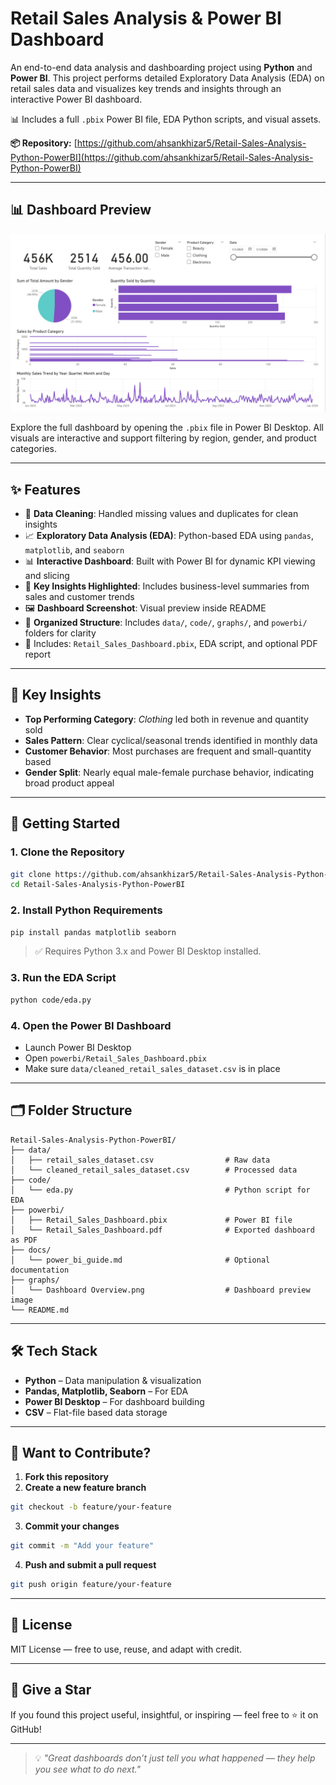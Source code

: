 # Retail Sales Analysis & Power BI Dashboard

An end-to-end data analysis and dashboarding project using **Python** and **Power BI**. This project performs detailed Exploratory Data Analysis (EDA) on retail sales data and visualizes key trends and insights through an interactive Power BI dashboard.

📊 Includes a full `.pbix` Power BI file, EDA Python scripts, and visual assets.

**📦 Repository:** [https://github.com/ahsankhizar5/Retail-Sales-Analysis-Python-PowerBI](https://github.com/ahsankhizar5/Retail-Sales-Analysis-Python-PowerBI)

---
## 📊 Dashboard Preview

![Retail Dashboard](graphs/Dashboard%20Overview.png)

Explore the full dashboard by opening the `.pbix` file in Power BI Desktop. All visuals are interactive and support filtering by region, gender, and product categories.

---

## ✨ Features

* 🧹 **Data Cleaning**: Handled missing values and duplicates for clean insights  
* 📈 **Exploratory Data Analysis (EDA)**: Python-based EDA using `pandas`, `matplotlib`, and `seaborn`  
* 📊 **Interactive Dashboard**: Built with Power BI for dynamic KPI viewing and slicing  
* 📌 **Key Insights Highlighted**: Includes business-level summaries from sales and customer trends  
* 🖼️ **Dashboard Screenshot**: Visual preview inside README  
* 📁 **Organized Structure**: Includes `data/`, `code/`, `graphs/`, and `powerbi/` folders for clarity  
* 📄 Includes: `Retail_Sales_Dashboard.pbix`, EDA script, and optional PDF report

---

## 🧠 Key Insights

- **Top Performing Category**: *Clothing* led both in revenue and quantity sold  
- **Sales Pattern**: Clear cyclical/seasonal trends identified in monthly data  
- **Customer Behavior**: Most purchases are frequent and small-quantity based  
- **Gender Split**: Nearly equal male-female purchase behavior, indicating broad product appeal

---


## 🚀 Getting Started

### 1. **Clone the Repository**
```bash
git clone https://github.com/ahsankhizar5/Retail-Sales-Analysis-Python-PowerBI.git
cd Retail-Sales-Analysis-Python-PowerBI
````

### 2. **Install Python Requirements**

```bash
pip install pandas matplotlib seaborn
```

> ✅ Requires Python 3.x and Power BI Desktop installed.

### 3. **Run the EDA Script**

```bash
python code/eda.py
```

### 4. **Open the Power BI Dashboard**

* Launch Power BI Desktop
* Open `powerbi/Retail_Sales_Dashboard.pbix`
* Make sure `data/cleaned_retail_sales_dataset.csv` is in place

---

## 🗂 Folder Structure

```
Retail-Sales-Analysis-Python-PowerBI/
├── data/
│   ├── retail_sales_dataset.csv                # Raw data
│   └── cleaned_retail_sales_dataset.csv        # Processed data
├── code/
│   └── eda.py                                  # Python script for EDA
├── powerbi/
│   ├── Retail_Sales_Dashboard.pbix             # Power BI file
│   └── Retail_Sales_Dashboard.pdf              # Exported dashboard as PDF
├── docs/
│   └── power_bi_guide.md                       # Optional documentation
├── graphs/
│   └── Dashboard Overview.png                  # Dashboard preview image
└── README.md
```

---

## 🛠️ Tech Stack

* **Python** – Data manipulation & visualization
* **Pandas, Matplotlib, Seaborn** – For EDA
* **Power BI Desktop** – For dashboard building
* **CSV** – Flat-file based data storage

---

## 🤝 Want to Contribute?

1. **Fork this repository**
2. **Create a new feature branch**

```bash
git checkout -b feature/your-feature
```

3. **Commit your changes**

```bash
git commit -m "Add your feature"
```

4. **Push and submit a pull request**

```bash
git push origin feature/your-feature
```

---

## 📄 License

MIT License — free to use, reuse, and adapt with credit.

---

## 🌟 Give a Star

If you found this project useful, insightful, or inspiring — feel free to ⭐ it on GitHub!

---

> 💡 *"Great dashboards don’t just tell you what happened — they help you see what to do next."*

```